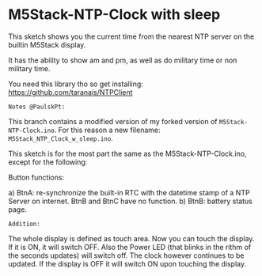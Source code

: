 # M5Stack-NTP-Clock with sleep

This sketch shows you the current time from the nearest NTP server on the builtin M5Stack display.

It has the ability to show am and pm, as well as do military time or non military time.

You need this library tho so get installing: https://github.com/taranais/NTPClient

```Notes @PaulskPt:```

This branch contains a modified version of my forked version of ```M5Stack-NTP-Clock.ino```. 
For this reason a new filename: ```M5Stack_NTP_Clock_w_sleep.ino```.

This sketch is for the most part the same as the M5Stack-NTP-Clock.ino, except for the following:

Button functions:

a) BtnA: re-synchronize the built-in RTC with the datetime stamp of a NTP Server on internet.
BtnB and BtnC have no function.
b) BtnB: battery status page.

```Addition:```

The whole display is defined as touch area. Now you can touch the display. If it is ON, it will switch OFF.
Also the Power LED (that blinks in the rithm of the seconds updates) will switch off. The clock however
continues to be updated.
If the display is OFF it will switch ON upon touching the display.

